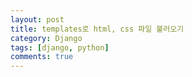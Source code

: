 ```yaml
---
layout: post
title: templates로 html, css 파일 불러오기
category: Django
tags: [django, python]
comments: true
---
```

